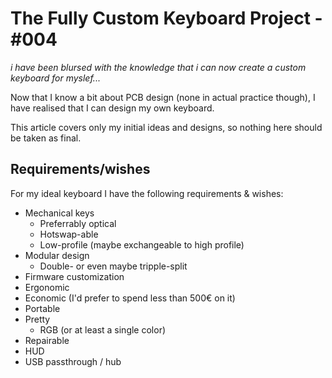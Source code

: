 [meta:author]:# 'CodedSakura'
[meta:number]:# '004'
[meta:projects]:# 'Custom Keyboard'
[meta:started_on]:# '2024-04-08'
[meta:published]:# 'false'
[meta:published_on]:# '2000-01-01'
[meta:last_updated_on]:# '2024-04-08'
[meta:tags]:# 'Electronics,Keyboard,PCB'
[meta:permalink]:# 'https://bog.codedsakura.dev/posts/004'


# The Fully Custom Keyboard Project - #004

_i have been blursed with the knowledge that i can now create a custom keyboard
for myslef..._

Now that I know a bit about PCB design (none in actual practice though), I have
realised that I can design my own keyboard.

This article covers only my initial ideas and designs, so nothing here should 
be taken as final.


## Requirements/wishes

For my ideal keyboard I have the following requirements & wishes:

* Mechanical keys
  * Preferrably optical
  * Hotswap-able
  * Low-profile (maybe exchangeable to high profile)
* Modular design
  * Double- or even maybe tripple-split
* Firmware customization
* Ergonomic
* Economic (I'd prefer to spend less than 500€ on it)
* Portable
* Pretty
  * RGB (or at least a single color)
* Repairable
* HUD
* USB passthrough / hub
